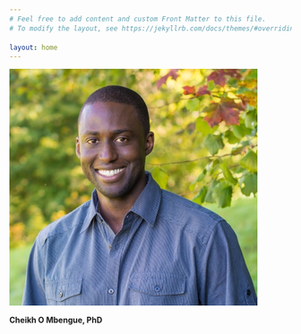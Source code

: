 ```yaml
---
# Feel free to add content and custom Front Matter to this file.
# To modify the layout, see https://jekyllrb.com/docs/themes/#overriding-theme-defaults

layout: home
---
```



![Cheikh Mbengue](/img/img1.jpg)

**Cheikh O Mbengue, PhD**
